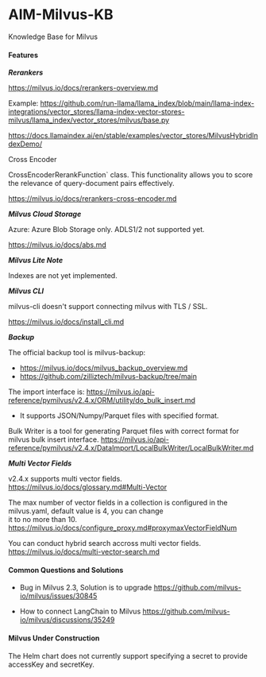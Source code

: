 # AIM-Milvus-KB
Knowledge Base for Milvus


#### Features


***Rerankers***

https://milvus.io/docs/rerankers-overview.md

Example:    https://github.com/run-llama/llama_index/blob/main/llama-index-integrations/vector_stores/llama-index-vector-stores-milvus/llama_index/vector_stores/milvus/base.py

https://docs.llamaindex.ai/en/stable/examples/vector_stores/MilvusHybridIndexDemo/

Cross Encoder

CrossEncoderRerankFunction` class. This functionality allows you to score the relevance of query-document pairs effectively.

https://milvus.io/docs/rerankers-cross-encoder.md



***Milvus Cloud Storage***

Azure:   Azure Blob Storage only.  ADLS1/2 not supported yet.

https://milvus.io/docs/abs.md


***Milvus Lite Note***

Indexes are not yet implemented.

***Milvus CLI***

milvus-cli doesn't support connecting milvus with TLS / SSL.

https://milvus.io/docs/install_cli.md


***Backup***

The official backup tool is milvus-backup: 

* https://milvus.io/docs/milvus_backup_overview.md
* https://github.com/zilliztech/milvus-backup/tree/main

The import interface is:
https://milvus.io/api-reference/pymilvus/v2.4.x/ORM/utility/do_bulk_insert.md

* It  supports JSON/Numpy/Parquet files with specified format.

Bulk Writer is a tool for generating Parquet files with correct format for milvus bulk insert interface.
https://milvus.io/api-reference/pymilvus/v2.4.x/DataImport/LocalBulkWriter/LocalBulkWriter.md


***Multi Vector Fields***

v2.4.x supports multi vector fields.
https://milvus.io/docs/glossary.md#Multi-Vector

The max number of vector fields in a collection is configured in the milvus.yaml, default value is 4, you can change  
it to no more than 10.
https://milvus.io/docs/configure_proxy.md#proxymaxVectorFieldNum

You can conduct hybrid search accross multi vector fields.
https://milvus.io/docs/multi-vector-search.md


#### Common Questions and Solutions

* Bug in Milvus 2.3, Solution is to upgrade
  https://github.com/milvus-io/milvus/issues/30845

* How to connect LangChain to Milvus
  https://github.com/milvus-io/milvus/discussions/35249


#### Milvus Under Construction

The Helm chart does not currently support specifying a secret to provide accessKey and secretKey. 




